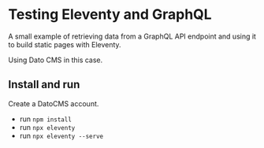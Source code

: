 # Testing Eleventy and GraphQL

A small example of retrieving data from a GraphQL API endpoint and using it to build static pages with Eleventy.

Using Dato CMS in this case.

## Install and run

Create a DatoCMS account.


- run `npm install`
- run `npx eleventy`
- run `npx eleventy --serve`


